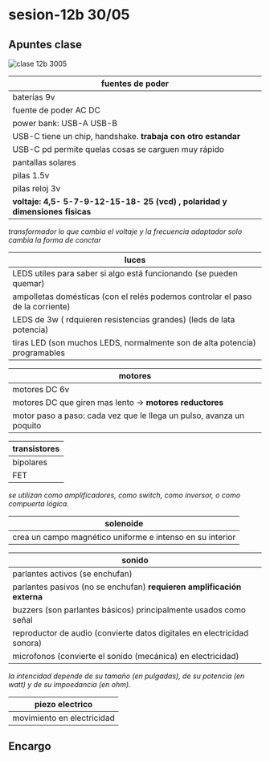 # sesion-12b 30/05

## Apuntes clase

![clase 12b 3005](https://github.com/user-attachments/assets/c6d27827-980f-4cc0-aeed-78f7fd4d93d5)


|fuentes de poder|
|---|
|baterías 9v|
|fuente de poder AC DC|
|power bank: USB-A USB-B|
|USB-C tiene un chip, handshake. **trabaja con otro estandar**|
|USB-C pd permite quelas cosas se carguen muy rápido|
|pantallas solares|
|pilas 1.5v|
|pilas reloj 3v|
|**voltaje: 4,5- 5-7-9-12-15-18- 25 (vcd) , polaridad y dimensiones fisicas**|

_transformador lo que cambia el voltaje y la frecuencia
adaptador solo cambia la forma de conctar_

|luces|
|---|
|LEDS utiles para saber si algo está funcionando (se pueden quemar)|
|ampolletas domésticas (con el relés podemos controlar el paso de la corriente)|
|LEDS de 3w ( rdquieren resistencias grandes) (leds de lata potencia)|
|tiras LED (son muchos LEDS, normalmente son de alta potencia) programables|

|motores|
|---|
|motores DC 6v|
|motores DC que giren mas lento -> **motores reductores**|
|motor paso a paso: cada vez que le llega un pulso, avanza un poquito|

|transistores|
|---|
|bipolares|
|FET|

_se utilizan como amplificadores, como switch, como inversor, o como compuerta lógica._

|solenoide|
|---|
|crea un campo magnético uniforme e intenso en su interior|

|sonido|
|---|
|parlantes activos (se enchufan)|
|parlantes pasivos (no se enchufan) **requieren amplificación externa** |
|buzzers (son parlantes básicos) principalmente usados como señal| 
|reproductor de audio (convierte datos digitales en electricidad sonora)|
|microfonos (convierte el sonido (mecánica) en electricidad)|

_la intencidad depende de su tamaño (en pulgadas), de su potencia (en watt) y de su impoedancia (en ohm)._

|piezo electrico|
|---|
|movimiento en electricidad|

## Encargo
